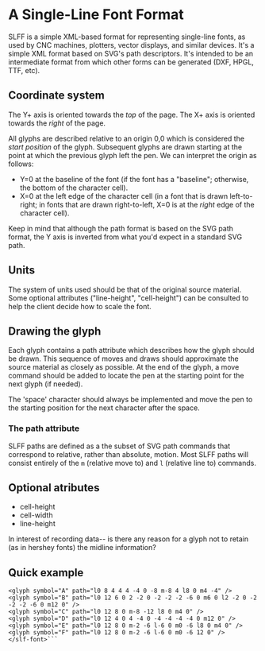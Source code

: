 # A Single-Line Font Format

SLFF is a simple XML-based format for representing single-line fonts, as used by CNC
machines, plotters, vector displays, and similar devices. It's a simple XML
format based on SVG's path descriptors. It's intended to be an intermediate
format from which other forms can be generated (DXF, HPGL, TTF, etc).

## Coordinate system

The Y+ axis is oriented towards the _top_ of the page.
The X+ axis is oriented towards the _right_ of the page.

All glyphs are described relative to an origin 0,0 which is considered the _start position_
of the glyph. Subsequent glyphs are drawn starting at the point at which the previous
glyph left the pen. We can interpret the origin as follows:

* Y=0 at the baseline of the font (if the font has a "baseline"; otherwise, the bottom of
  the character cell).
* X=0 at the left edge of the character cell (in a font that is drawn left-to-right; in fonts
  that are drawn right-to-left, X=0 is at the _right_ edge of the character cell).

Keep in mind that although the path format is based on the SVG path format, the Y axis is
inverted from what you'd expect in a standard SVG path.

## Units

The system of units used should be that of the original source material. Some optional
attributes ("line-height", "cell-height") can be consulted to help the client decide how
to scale the font.

## Drawing the glyph

Each glyph contains a path attribute which describes how the glyph should be drawn. 
This sequence of moves and draws should approximate the source material as closely as possible.
At the end of the glyph, a move command should be added to locate the pen at the starting point
for the next glyph (if needed).

The 'space' character should always be implemented and move the pen to the starting position
for the next character after the space.

### The path attribute

SLFF paths are defined as a the subset of SVG path commands that correspond to relative, rather
than absolute, motion. Most SLFF paths will consist entirely of the `m` (relative move to) and
`l` (relative line to) commands.

## Optional atributes

* cell-height
* cell-width
* line-height

In interest of recording data-- is there any reason for a glyph not to retain (as in 
hershey fonts) the midline information?

## Quick example

```<slf-font version="1.0" name="Tempest" encoding="utf-8" cell-width="12" cell-height="12">
<glyph symbol="A" path="l0 8 4 4 4 -4 0 -8 m-8 4 l8 0 m4 -4" />
<glyph symbol="B" path="l0 12 6 0 2 -2 0 -2 -2 -2 -6 0 m6 0 l2 -2 0 -2 -2 -2 -6 0 m12 0" />
<glyph symbol="C" path="l0 12 8 0 m-8 -12 l8 0 m4 0" />
<glyph symbol="D" path="l0 12 4 0 4 -4 0 -4 -4 -4 -4 0 m12 0" />
<glyph symbol="E" path="l0 12 8 0 m-2 -6 l-6 0 m0 -6 l8 0 m4 0" />
<glyph symbol="F" path="l0 12 8 0 m-2 -6 l-6 0 m0 -6 12 0" />
</slf-font>```

